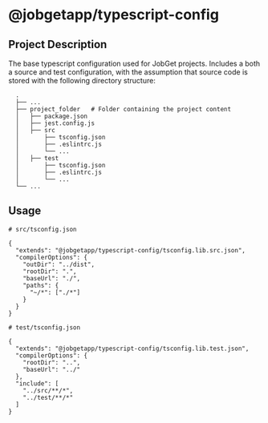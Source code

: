 # @jobgetapp/typescript-config

## Project Description

The base typescript configuration used for JobGet projects. Includes a both a source and test configuration, with the assumption that source code is stored with the following directory structure:

```
  .
  ├── ...
  ├── project_folder   # Folder containing the project content
  │   ├── package.json
  │   ├── jest.config.js
  │   ├── src
  │       ├── tsconfig.json
  │       ├── .eslintrc.js
  │       └── ...
  │   ├── test
  │       ├── tsconfig.json
  │       ├── .eslintrc.js
  │       └── ...
  └── ...
```

## Usage

```
# src/tsconfig.json

{
  "extends": "@jobgetapp/typescript-config/tsconfig.lib.src.json",
  "compilerOptions": {
    "outDir": "../dist",
    "rootDir": ".",
    "baseUrl": "./",
    "paths": {
      "~/*": ["./*"]
    }
  }
}
```

```
# test/tsconfig.json

{
  "extends": "@jobgetapp/typescript-config/tsconfig.lib.test.json",
  "compilerOptions": {
    "rootDir": "..",
    "baseUrl": "../" 
  },
  "include": [
    "../src/**/*",
    "../test/**/*"
  ]
}
```
